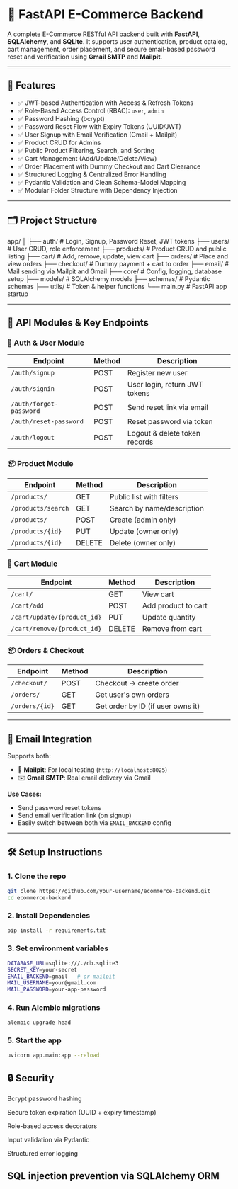 # 🛒 FastAPI E-Commerce Backend

A complete E-Commerce RESTful API backend built with **FastAPI**, **SQLAlchemy**, and **SQLite**. It supports user authentication, product catalog, cart management, order placement, and secure email-based password reset and verification using **Gmail SMTP** and **Mailpit**.

---

## 🚀 Features

- ✅ JWT-based Authentication with Access & Refresh Tokens
- ✅ Role-Based Access Control (RBAC): `user`, `admin`
- ✅ Password Hashing (bcrypt)
- ✅ Password Reset Flow with Expiry Tokens (UUID/JWT)
- ✅ User Signup with Email Verification (Gmail + Mailpit)
- ✅ Product CRUD for Admins
- ✅ Public Product Filtering, Search, and Sorting
- ✅ Cart Management (Add/Update/Delete/View)
- ✅ Order Placement with Dummy Checkout and Cart Clearance
- ✅ Structured Logging & Centralized Error Handling
- ✅ Pydantic Validation and Clean Schema-Model Mapping
- ✅ Modular Folder Structure with Dependency Injection

---

## 🗂️ Project Structure

app/
│
├── auth/ # Login, Signup, Password Reset, JWT tokens
├── users/ # User CRUD, role enforcement
├── products/ # Product CRUD and public listing
├── cart/ # Add, remove, update, view cart
├── orders/ # Place and view orders
├── checkout/ # Dummy payment + cart to order
├── email/ # Mail sending via Mailpit and Gmail
├── core/ # Config, logging, database setup
├── models/ # SQLAlchemy models
├── schemas/ # Pydantic schemas
├── utils/ # Token & helper functions
└── main.py # FastAPI app startup



---

## 🧪 API Modules & Key Endpoints

### 🔐 Auth & User Module

| Endpoint                   | Method | Description                    |
|----------------------------|--------|--------------------------------|
| `/auth/signup`            | POST   | Register new user              |
| `/auth/signin`            | POST   | User login, return JWT tokens  |
| `/auth/forgot-password`   | POST   | Send reset link via email      |
| `/auth/reset-password`    | POST   | Reset password via token       |
| `/auth/logout`            | POST   | Logout & delete token records  |

### 📦 Product Module

| Endpoint                  | Method | Description                     |
|---------------------------|--------|---------------------------------|
| `/products/`             | GET    | Public list with filters        |
| `/products/search`       | GET    | Search by name/description      |
| `/products/`             | POST   | Create (admin only)             |
| `/products/{id}`         | PUT    | Update (owner only)             |
| `/products/{id}`         | DELETE | Delete (owner only)             |

### 🛒 Cart Module

| Endpoint                          | Method | Description                  |
|-----------------------------------|--------|------------------------------|
| `/cart/`                         | GET    | View cart                    |
| `/cart/add`                      | POST   | Add product to cart          |
| `/cart/update/{product_id}`      | PUT    | Update quantity              |
| `/cart/remove/{product_id}`      | DELETE | Remove from cart             |

### 📦 Orders & Checkout

| Endpoint             | Method | Description                          |
|----------------------|--------|--------------------------------------|
| `/checkout/`        | POST   | Checkout → create order              |
| `/orders/`          | GET    | Get user's own orders                |
| `/orders/{id}`      | GET    | Get order by ID (if user owns it)    |

---

## 📧 Email Integration

Supports both:

- 🔁 **Mailpit**: For local testing (`http://localhost:8025`)
- ✉️ **Gmail SMTP**: Real email delivery via Gmail

**Use Cases:**
- Send password reset tokens
- Send email verification link (on signup)
- Easily switch between both via `EMAIL_BACKEND` config

---

## 🛠️ Setup Instructions

### 1. Clone the repo

```bash
git clone https://github.com/your-username/ecommerce-backend.git
cd ecommerce-backend
```

### 2. Install Dependencies
```bash
pip install -r requirements.txt
```

### 3. Set environment variables
```bash
DATABASE_URL=sqlite:///./db.sqlite3
SECRET_KEY=your-secret
EMAIL_BACKEND=gmail   # or mailpit
MAIL_USERNAME=your@gmail.com
MAIL_PASSWORD=your-app-password
```

### 4. Run Alembic migrations
```bash
alembic upgrade head
```

### 5. Start the app
```bash
uvicorn app.main:app --reload
```


## 🔒 Security
Bcrypt password hashing

Secure token expiration (UUID + expiry timestamp)

Role-based access decorators

Input validation via Pydantic

Structured error logging

SQL injection prevention via SQLAlchemy ORM
---

